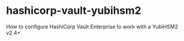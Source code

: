 # hashicorp-vault-yubihsm2
How to configure HashiCorp Vault Enterprise to work with a YubiHSM2 v2.4+
